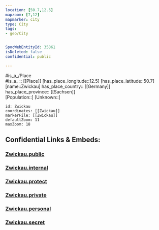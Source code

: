 ```yaml
---
location: [50.7,12.5] 
mapzoom: [7,12] 
mapmarker: city 
type: City
tags:
- geo/City


SpocWebEntityId: 35861
isDeleted: false
confidential: public

---
```

#is_a_/Place  
#is_a_ :: [[Place]] 
[has_place_longitude::12.5] 
[has_place_latitude::50.7] 
[name::Zwickau] 
has_place_country:: [[Germany]]  
has_place_province:: [[Sachsen]]  
[Population::] 
[Unknown::] 


```leaflet
id: Zwickau
coordinates: [[Zwickau]] 
markerFile: [[Zwickau]] 
defaultZoom: 11 
maxZoom: 18
```


## Confidential Links & Embeds: 

### [Zwickau.public](/_public/\Earth\Continent\Europe\Europe~Central\Germany\Germany~East\Sachsen\counties~Sachsen\Zwickau\cities~Zwickau\Zwickau-city\CityZwickau.public.md) 

### [Zwickau.internal](/_internal/\Earth\Continent\Europe\Europe~Central\Germany\Germany~East\Sachsen\counties~Sachsen\Zwickau\cities~Zwickau\Zwickau-city\CityZwickau.internal.md) 

### [Zwickau.protect](/_protect/\Earth\Continent\Europe\Europe~Central\Germany\Germany~East\Sachsen\counties~Sachsen\Zwickau\cities~Zwickau\Zwickau-city\CityZwickau.protect.md) 

### [Zwickau.private](/_private/\Earth\Continent\Europe\Europe~Central\Germany\Germany~East\Sachsen\counties~Sachsen\Zwickau\cities~Zwickau\Zwickau-city\CityZwickau.private.md) 

### [Zwickau.personal](/_personal/\Earth\Continent\Europe\Europe~Central\Germany\Germany~East\Sachsen\counties~Sachsen\Zwickau\cities~Zwickau\Zwickau-city\CityZwickau.personal.md) 

### [Zwickau.secret](/_secret/\Earth\Continent\Europe\Europe~Central\Germany\Germany~East\Sachsen\counties~Sachsen\Zwickau\cities~Zwickau\Zwickau-city\CityZwickau.secret.md)

